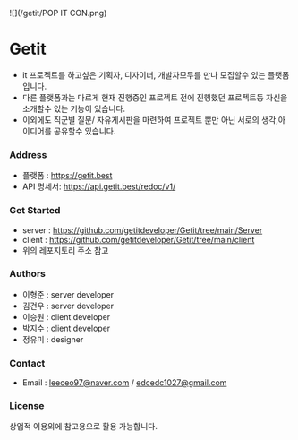 ![](/getit/POP IT CON.png)
# Getit
- it 프로젝트를 하고싶은 기획자, 디자이너, 개발자모두를 만나 모집할수 있는 플랫폼 입니다.
- 다른 플랫폼과는 다르게 현재 진행중인 프로젝트 전에 진행했던 프로젝트등 자신을 소개할수 있는 기능이 있습니다.
- 이외에도 직군별 질문/ 자유게시판을 마련하여 프로젝트 뿐만 아닌 서로의 생각,아이디어를 공유할수 있습니다.

### Address
- 플랫폼 : https://getit.best
- API 명세서: https://api.getit.best/redoc/v1/

### Get Started
- server : https://github.com/getitdeveloper/Getit/tree/main/Server
- client : https://github.com/getitdeveloper/Getit/tree/main/client
- 위의 레포지토리 주소 참고

### Authors
- 이형준 : server developer
- 김건우 : server developer
- 이승원 : client developer
- 박지수 : client developer
- 정유미 : designer

### Contact
- Email : leeceo97@naver.com / edcedc1027@gmail.com

### License
상업적 이용외에 참고용으로 활용 가능합니다.